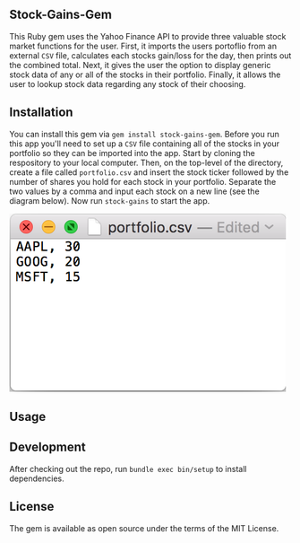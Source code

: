 ## Stock-Gains-Gem

This Ruby gem uses the Yahoo Finance API to provide three valuable stock market functions for the user. First, it imports the users portoflio from an external `CSV` file, calculates each stocks gain/loss for the day, then prints out the combined total. Next, it gives the user the option to display generic stock data of any or all of the stocks in their portfolio. Finally, it allows the user to lookup stock data regarding any stock of their choosing.  

## Installation

You can install this gem via `gem install stock-gains-gem`. Before you run this app you'll need to set up a `CSV` file containing all of the stocks in your portfolio so they can be imported into the app. Start by cloning the respository to your local computer. Then, on the top-level of the directory, create a file called `portfolio.csv` and insert the stock ticker followed by the number of shares you hold  for each stock in your portfolio. Separate the two values by a comma and input each stock on a new line (see the diagram below). Now run `stock-gains` to start the app. 

![](screenshots/portfolio_csv.jpeg)

## Usage

## Development 
After checking out the repo, run `bundle exec bin/setup` to install dependencies.

## License 

The gem is available as open source under the terms of the MIT License.
